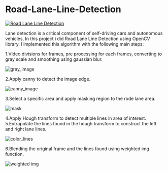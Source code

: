 # Road-Lane-Line-Detection

[![Road Lane Line Detection](https://yt-embed.herokuapp.com/embed?v=kK9qB37BV6w)](https://www.youtube.com/watch?v=kK9qB37BV6w "Road Lane Line Detection")

Lane detection is a critical component of self-driving cars and autonomous vehicles, In this project i did Road Lane Line Detection using OpenCV library. I implemented this algorithm with the following main steps:

1.Video divisions for frames, pre processing for each frames, converting to gray scale and smoothing using gaussian blur.

![gray_image](https://user-images.githubusercontent.com/50642442/125351187-72f9a780-e368-11eb-91a4-1e928737a0bf.jpg)

2.Apply canny to detect the image edge.

![canny_image](https://user-images.githubusercontent.com/50642442/125351272-945a9380-e368-11eb-8e3b-d566ed4f8244.jpg)

3.Select a specific area and apply masking region to the rode lane area.

![mask](https://user-images.githubusercontent.com/50642442/125351463-ca981300-e368-11eb-9c90-9528193f11d8.jpg)

4.Apply Hough transform to detect multiple lines in area of interest.
5.Extrapolate the lines found in the hough transform to construct the left and right lane lines.

![color_lines](https://user-images.githubusercontent.com/50642442/125351670-0632dd00-e369-11eb-9b7e-d8658613e3de.jpg)

6.Blending the original frame and the lines found using weighted img function.

![weighted img](https://user-images.githubusercontent.com/50642442/125353757-a1c54d00-e36b-11eb-99c8-36c866f45048.jpg)



